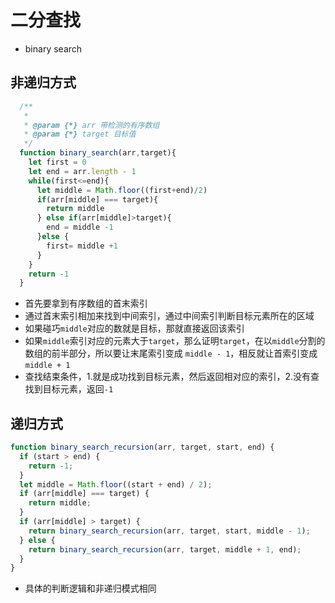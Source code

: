 # 二分查找
* binary search

## 非递归方式
```js
  /**
   * 
   * @param {*} arr 带检测的有序数组
   * @param {*} target 目标值
   */
  function binary_search(arr,target){
    let first = 0
    let end = arr.length - 1
    while(first<=end){
      let middle = Math.floor((first+end)/2)
      if(arr[middle] === target){
        return middle
      } else if(arr[middle]>target){
        end = middle -1
      }else {
        first= middle +1
      }
    }
    return -1
  }
```

* 首先要拿到有序数组的首末索引
* 通过首末索引相加来找到中间索引，通过中间索引判断目标元素所在的区域
* 如果碰巧`middle`对应的数就是目标，那就直接返回该索引
* 如果`middle`索引对应的元素大于`target`，那么证明`target`，在以`middle`分割的数组的前半部分，所以要让末尾索引变成 `middle - 1`，相反就让首索引变成 `middle + 1`
* 查找结束条件，1.就是成功找到目标元素，然后返回相对应的索引，2.没有查找到目标元素，返回`-1`

## 递归方式
```js
function binary_search_recursion(arr, target, start, end) {
  if (start > end) {
    return -1;
  }
  let middle = Math.floor((start + end) / 2);
  if (arr[middle] === target) {
    return middle;
  }
  if (arr[middle] > target) {
    return binary_search_recursion(arr, target, start, middle - 1);
  } else {
    return binary_search_recursion(arr, target, middle + 1, end);
  }
}

```
* 具体的判断逻辑和非递归模式相同